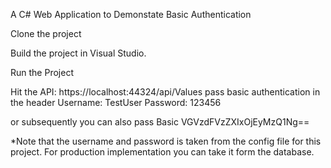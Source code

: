 ﻿A C# Web Application to Demonstate Basic Authentication


Clone the project

Build the project in Visual Studio.

Run the Project

Hit the API: https://localhost:44324/api/Values
pass basic authentication in the header
Username: TestUser
Password: 123456

or subsequently you can also pass
Basic VGVzdFVzZXIxOjEyMzQ1Ng==

*Note that the username and password is taken from the config file for this project. For production implementation you can take it form the database.

